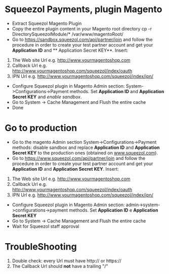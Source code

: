# Squeezol Payments, plugin Magento
* Extract Squeezol Magento Plugin
* Copy the entire plugin content in your Magento root directory cp -r DirectorySqueezolModule/* /var/www/magentoRoot/
* Go to https://sandbox.squeezol.com/api/partner/join and follow the procedure in order to create your test partner account and get your **Application ID** and ** Application Secret KEY**. Insert:

1. The Web site Url e.g. http://www.yourmagentoshop.com
2. Callback Url e.g. http://www.yourmagentoshop.com/squeezol/index/oauth
3. IPN Url e.g. http://www.yourmagentoshop.com/squeezol/index/ipn/

* Configure Squeezol plugin in Magento Admin section: System->Configurations->Payment
    methods. Set **Application ID** and **Application Secret KEY** and *enable sandbox*.
* Go to System -> Cache Management and Flush the entire cache
* Done

#  Go to production
* Go to the magento Admin section System->Configurations->Payment methods: disable sandbox and replace **Application ID** and **Application Secret KEY** to the production ones (obtained on www.squeezol.com).
* Go to https://www.squeezol.com/api/partner/join and follow the procedure in order to create your test partner account and get your **Application ID** and **Application Secret KEY**. Insert:

1. The Web site Url e.g. http://www.yourmagentoshop.com
2. Callback Url e.g. http://www.yourmagentoshop.com/squeezol/index/oauth 
3. IPN Url e.g. http://www.yourmagentoshop.com/squeezol/index/ipn/

* Configure Squeezol plugin in Magento Admin section: admin->system->configurations->payment methods. Set **Application ID** e **Application Secret KEY**
* Go to System -> Cache Management and Flush the entire cache
* Wait for Squeezol staff approval

# TroubleShooting
1. Double check: every Url must have http:// or https://
2. The Callback Url should **not** have a trailing "/" 
